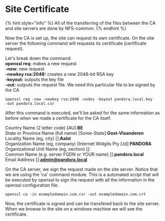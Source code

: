 # Site Certificate

{% hint style="info" %}
All of the transferring of the files between the CA and site servers are done by NFS-common.
{% endhint %}

Now the CA is set up, the site can request its own certificate. On the site server the following command will requests its certificate (certificate request).

Let's break down the command:\
**openssl req:** makes a new request\
**-new:** new request\
**-newkey rsa:2048:** creates a new 2048-bit RSA key\
**-keyout:** outputs the key file\
**-out:** outputs the request file. We need this particular file to be signed by the CA

```shell
openssl req -new -newkey rsa:2048 -nodes -keyout pandora.local.key 
-out pandora.local.csr
```

After this command is executed, we'll be asked for the same information as before when we made a certificate for the CA itself.

Country Name (2 letter code) \[AU]:**BE**\
State or Province Name (full name) \[Some-State]:**Oost-Vlaanderen**\
Locality Name (eg, city) \[]:**Aalst**\
Organization Name (eg, company) \[Internet Widgits Pty Ltd]:**PANDORA**\
Organizational Unit Name (eg, section) \[]:\
Common Name (e.g. server FQDN or YOUR name) \[]:**pandora.local**\
Email Address \[]:**admin@pandora.local**

On the CA server, we sign the request made on the site server. Notice that we are using the 'ca' command module. This is a automated script that will be executed by openssl to sign the request with all the information in the openssl configuration file.&#x20;

```
openssl ca -in exampledomain.com.csr -out exampledomain.com.crt
```

Now, the certificate is signed and can be transfered back to the site server. When we browse to the site on a windows machine we will see the certificate.&#x20;
